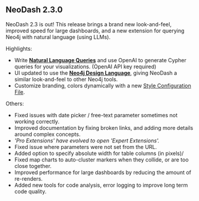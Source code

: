 ## NeoDash 2.3.0
NeoDash 2.3 is out! This release brings a brand new look-and-feel, improved speed for large dashboards, and a new extension for querying Neo4j with natural language (using LLMs).

Highlights:
- Write **[Natural Language Queries](https://neo4j.com/labs/neodash/2.3/user-guide/extensions/natural-language-queries/)** and use OpenAI to generate Cypher queries for your visualizations. (OpenAI API key required)
- UI updated to use the **[Neo4j Design Language](https://www.neo4j.design/)**, giving NeoDash a similar look-and-feel to other Neo4j tools.
- Customize branding, colors dynamically with a new [Style Configuration File](https://neo4j.com/labs/neodash/2.3/developer-guide/style-configuration).
  
Others:
- Fixed issues with date picker / free-text parameter sometimes not working correctly.
- Improved documentation by fixing broken links, and adding more details around complex concepts. 
- *'Pro Extensions' have evolved to open 'Expert Extensions'.*
- Fixed issue where parameters were not set from the URL.
- Added option to specify absolute width for table columns (in pixels)/
- Fixed map charts to auto-cluster markers when they collide, or are too close together.
- Improved performance for large dashboards by reducing the amount of re-renders.
- Added new tools for code analysis, error logging to improve long term code quality.